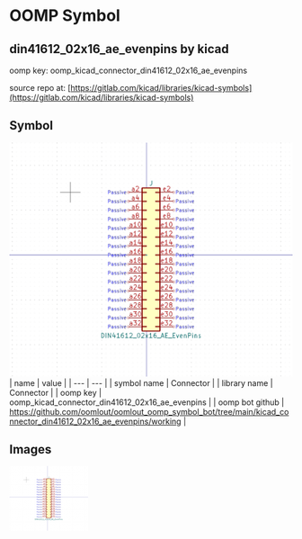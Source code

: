 # OOMP Symbol  
## din41612_02x16_ae_evenpins  by kicad  
  
oomp key: oomp_kicad_connector_din41612_02x16_ae_evenpins  
  
source repo at: [https://gitlab.com/kicad/libraries/kicad-symbols](https://gitlab.com/kicad/libraries/kicad-symbols)  
## Symbol  
  
[![working.png](working_600.png)](working.png)  
| name | value | 
| --- | --- | 
| symbol name | Connector | 
| library name | Connector | 
| oomp key | oomp_kicad_connector_din41612_02x16_ae_evenpins | 
| oomp bot github | https://github.com/oomlout/oomlout_oomp_symbol_bot/tree/main/kicad_connector_din41612_02x16_ae_evenpins/working | 
## Images  
  
[![working.png](working_140.png)](working.png)  
